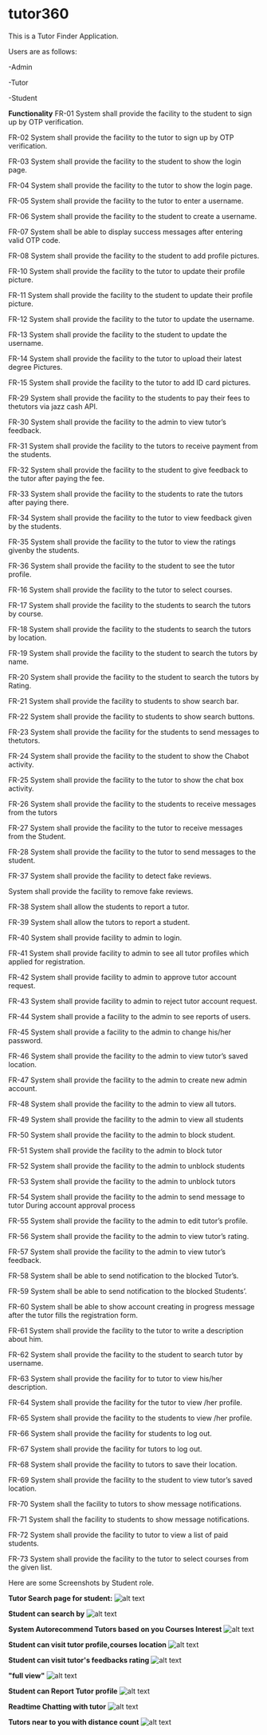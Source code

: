 # tutor360

This is a Tutor Finder Application.

Users are as follows:

-Admin

-Tutor

-Student





 **Functionality**
FR-01 System shall provide the facility to the student to sign up by OTP verification.

FR-02 System shall provide the facility to the tutor to sign up by OTP verification.

FR-03 System shall provide the facility to the student to show the login page.

FR-04 System shall provide the facility to the tutor to show the login page.

FR-05 System shall provide the facility to the tutor to enter a username.

FR-06 System shall provide the facility to the student to create a username.

FR-07 System shall be able to display success messages after entering valid OTP code.

FR-08 System shall provide the facility to the student to add profile pictures.

FR-10 System shall provide the facility to the tutor to update their profile picture.

FR-11 System shall provide the facility to the student to update their profile picture.

FR-12 System shall provide the facility to the tutor to update the username.

FR-13 System shall provide the facility to the student to update the username.


FR-14 System shall provide the facility to the tutor to upload their latest degree
Pictures.

FR-15 System shall provide the facility to the tutor to add ID card pictures.

FR-29 System shall provide the facility to the students to pay their fees to thetutors via jazz cash API.

FR-30 System shall provide the facility to the admin to view tutor’s feedback.

FR-31 System shall provide the facility to the tutors to receive payment from the students.


FR-32 System shall provide the facility to the student to give feedback to the tutor after paying the fee.

FR-33 System shall provide the facility to the students to rate the tutors after paying there.

FR-34 System shall provide the facility to the tutor to view feedback given by the students.

FR-35 System shall provide the facility to the tutor to view the ratings givenby the students.

FR-36 System shall provide the facility to the student to see the tutor profile.

FR-16 System shall provide the facility to the tutor to select courses.

FR-17 System shall provide the facility to the students to search the tutors by course.

FR-18 System shall provide the facility to the students to search the tutors by location.

FR-19 System shall provide the facility to the student to search the tutors by name.

FR-20 System shall provide the facility to the student to search the tutors by
Rating.

FR-21 System shall provide the facility to students to show search bar.

FR-22 System shall provide the facility to students to show search buttons.

FR-23 System shall provide the facility for the students to send messages to thetutors.

FR-24 System shall provide the facility to the student to show the Chabot activity.

FR-25 System shall provide the facility to the tutor to show the chat box activity.

FR-26 System shall provide the facility to the students to receive messages
from the tutors

FR-27 System shall provide the facility to the tutor to receive messages from the
Student.

FR-28 System shall provide the facility to the tutor to send messages to the student.

FR-37 System shall provide the facility to detect fake reviews.

System shall provide the facility to remove fake reviews.

FR-38 System shall allow the students to report a tutor.

FR-39 System shall allow the tutors to report a student.

FR-40 System shall provide facility to admin to login.

FR-41 System shall provide facility to admin to see all tutor profiles which applied for registration.

FR-42 System shall provide facility to admin to approve tutor account request.

FR-43 System shall provide facility to admin to reject tutor account request.

FR-44 System shall provide a facility to the admin to see reports of users.

FR-45 System shall provide a facility to the admin to change his/her password.

FR-46 System shall provide the facility to the admin to view tutor’s saved location.

FR-47 System shall provide the facility to the admin to create new admin account.

FR-48 System shall provide the facility to the admin to view all tutors.


FR-49 System shall provide the facility to the admin to view all students

FR-50 System shall provide the facility to the admin to block student.

FR-51 System shall provide the facility to the admin to block tutor


FR-52 System shall provide the facility to the admin to unblock students

FR-53 System shall provide the facility to the admin to unblock tutors

FR-54 System shall provide the facility to the admin to send message to tutor
During account approval process

FR-55 System shall provide the facility to the admin to edit tutor’s profile.

FR-56 System shall provide the facility to the admin to view tutor’s rating.

FR-57 System shall provide the facility to the admin to view tutor’s feedback.

FR-58 System shall be able to send notification to the blocked Tutor’s.

FR-59 System shall be able to send notification to the blocked Students’.

FR-60 System shall be able to show account creating in progress message
after the tutor fills the registration form.

FR-61 System shall provide the facility to the tutor to write a description about him.

FR-62 System shall provide the facility to the student to search tutor by username.

FR-63 System shall provide the facility for to tutor to view his/her description.

FR-64 System shall provide the facility for the tutor to view /her profile.

FR-65 System shall provide the facility to the students to view /her profile.

FR-66 System shall provide the facility for students to log out.

FR-67 System shall provide the facility for tutors to log out.

FR-68 System shall provide the facility to tutors to save their location.

FR-69 System shall provide the facility to the student to view tutor’s saved location.

FR-70 System shall the facility to tutors to show message notifications.

FR-71 System shall the facility to students to show message notifications.

FR-72 System shall provide the facility to tutor to view a list of paid students.

FR-73 System shall provide the facility to the tutor to select courses from the given list.















Here are some Screenshots by Student role.




**Tutor Search page for student:**
![alt text](screenshots/1.jpg)

**Student can search by**
![alt text](screenshots/2.jpg)


**System Autorecommend Tutors based on you Courses Interest**
![alt text](screenshots/3.jpg)


**Student can visit tutor profile,courses location**
![alt text](screenshots/4.jpg)


**Student can visit tutor's feedbacks rating**
![alt text](screenshots/5.jpg)


**"full view"**
![alt text](screenshots/6.jpg)


**Student can Report Tutor profile**
![alt text](screenshots/7.jpg)


**Readtime Chatting with tutor**
![alt text](screenshots/8.jpg)


**Tutors near to you with distance count**
![alt text](screenshots/9.jpg)




